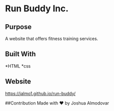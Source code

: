 # Run Buddy Inc.

## Purpose
A website that offers fitness training services.

## Built With 
*HTML
*css

## Website 
https://jalmo1.github.io/run-buddy/

##Contribution
Made with ❤️ by Joshua Almodovar
